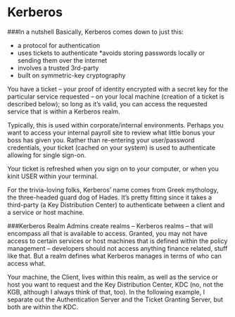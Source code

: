 # Kerberos

###In a nutshell
Basically, Kerberos comes down to just this:

* a protocol for authentication
* uses tickets to authenticate
*avoids storing passwords locally or sending them over the internet
* involves a trusted 3rd-party
* built on symmetric-key cryptography

You have a ticket – your proof of identity encrypted with a secret key for the particular service requested – on your local machine (creation of a ticket is described below); so long as it’s valid, you can access the requested service that is within a Kerberos realm.

Typically, this is used within corporate/internal environments. Perhaps you want to access your internal payroll site to review what little bonus your boss has given you. Rather than re-entering your user/password credentials, your ticket (cached on your system) is used to authenticate allowing for single sign-on.

Your ticket is refreshed when you sign on to your computer, or when you kinit USER within your terminal.

For the trivia-loving folks, Kerberos’ name comes from Greek mythology, the three-headed guard dog of Hades. It’s pretty fitting since it takes a third-party (a Key Distribution Center) to authenticate between a client and a service or host machine.

###Kerberos Realm
Admins create realms – Kerberos realms – that will encompass all that is available to access. Granted, you may not have access to certain services or host machines that is defined within the policy management – developers should not access anything finance related, stuff like that. But a realm defines what Kerberos manages in terms of who can access what.

Your machine, the Client, lives within this realm, as well as the service or host you want to request and the Key Distribution Center, KDC (no, not the KGB, although I always think of that, too). In the following example, I separate out the Authentication Server and the Ticket Granting Server, but both are within the KDC.